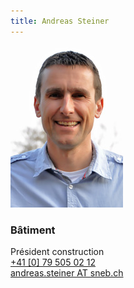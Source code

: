 ```yaml
---
title: Andreas Steiner  
---
```

![](img.jpg?classes=img-rounded,img-reponsive)
### Bâtiment  
Président construction    
[+41 [0] 79 505 02 12](tel:+41795050212)  
[andreas.steiner AT sneb.ch](mailto:andreas.steiner@sneb.ch)
